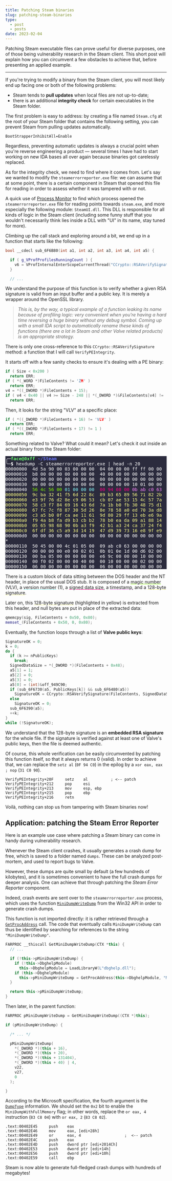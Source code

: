 ```yaml
---
title: Patching Steam binaries
slug: patching-steam-binaries
type:
  - post
  - posts
date: 2023-02-04
---
```


Patching Steam executable files can prove useful for diverse purposes, one of those being vulnerability research in the Steam client. This short post will explain how you can circumvent a few obstacles to achieve that, before presenting an applied example.

<!--more-->

---

If you're trying to modify a binary from the Steam client, you will most likely end up facing one or both of the following problems:

* Steam tends to **pull updates** when local files are not up-to-date;
* there is an additional **integrity check** for certain executables in the Steam folder.

The first problem is easy to address: by creating a file named `Steam.cfg` at the root of your Steam folder that contains the following setting,
you can prevent Steam from pulling updates automatically.

```
BootStrapperInhibitAll=Enable
```

Regardless, preventing automatic updates is always a crucial point when you're reverse engineering a product &mdash; several times I have had to start working on new IDA bases all over again because binaries got carelessly replaced.

As for the integrity check, we need to find where it comes from. Let's say we wanted to modify the `steamerrorreporter.exe` file: we can assume that at some point, there is a certain component in Steam that opened this file for reading in order to assess whether it was tampered with or not.

A quick use of [Process Monitor](https://learn.microsoft.com/en-us/sysinternals/downloads/procmon) to find which process opened the `steamerrorreporter.exe` file for reading points towards `steam.exe`, and more especially the following module: `SteamUI.dll`. This DLL is responsible for all kinds of logic in the Steam client (including some funny stuff that you wouldn't necessarily think lies inside a DLL with "UI" in its name, stay tuned for more).

Climbing up the call stack and exploring around a bit, we end up in a function that starts like the following:

```cpp
bool __cdecl sub_6F6B80(int a1, int a2, int a3, int a4, int a5) {

  if ( g_VProfProfilesRunningCount ) {
    v6 = VProfInternalEnterScopeCurrentThread("CCrypto::RSAVerifySignature");
  }

  // ...
```

We understand the purpose of this function is to verify whether a given RSA signature is valid from an input buffer and a public key. It is merely a wrapper around the OpenSSL library.

> *This is, by the way, a typical example of a function leaking its name because of profiling logic: very convenient when you're having a hard time reversing a huge binary without any debug symbol. Coming up with a small IDA script to automatically rename these kinds of functions (there are a lot in Steam and other Valve related products) is an appropriate strategy.*

There is only one cross-reference to this `CCrypto::RSAVerifySignature` method: a function that I will call `VerifyPEIntegrity`.

It starts off with a few sanity checks to ensure it's dealing with a PE binary:

```cpp
if ( Size < 0x200 )
  return ERR;
if ( *(_WORD *)FileContents != 'ZM' )
  return ERR;
v4 = *((_DWORD *)FileContents + 15);
if ( v4 < 0x40 || v4 >= Size - 248 || *(_DWORD *)&FileContents[v4] != 'EP' )
  return ERR;
```

Then, it looks for the string "VLV" at a specific place:

```cpp
if ( *((_DWORD *)FileContents + 16) != 'VLV' )
  return ERR;
if ( *((_DWORD *)FileContents + 17) != 1 )
  return ERR;
```

Something related to Valve? What could it mean? Let's check it out inside an actual binary from the Steam folder:

<pre style="background:rgba(20,20,40,0.9)">
<span style="color:#fff">╭─</span><b><span style="color:#67F86F">face@0xff</span></b><span style="color:#fff"> </span><b><span style="color:#6A76FB">~/Steam </span></b><span style="color:#fff">                                                                        </span>
<span style="color:#fff">╰─</span><b><span style="color:#fff">$</span></b><span style="color:#fff"> hexdump -C steamerrorreporter.exe | head -n 20</span>
<span style="color:#fff">00000000  4d 5a 90 00 03 00 00 00  04 00 00 00 ff ff 00 00  |MZ..............|                  </span>
<span style="color:#fff">00000010  b8 00 00 00 00 00 00 00  40 00 00 00 00 00 00 00  |........@.......|                  </span>
<span style="color:#fff">00000020  00 00 00 00 00 00 00 00  00 00 00 00 00 00 00 00  |................|                  </span>
<span style="color:#fff">00000030  00 00 00 00 00 00 00 00  00 00 00 00 10 01 00 00  |................|                  </span>
<span style="color:#fff">00000040  </span><span style="color:#8f0">56 4c 56 00</span> <span style="color:#8ff">01 00 00 00</span>  <span style="color:#f08">00 94 08 00</span> <span style="color:#f8f">0b ab c0 63</span>  <span style="color:#fff">|</span><span style="color:#8f0">VLV.</span><span style="color:#8ff">....</span><span style="color:#f08">....</span><span style="color:#f8f">...c</span><span style="color:#fff">|                  </span>
<span style="color:#ff8">00000050  9c ba 32 41 f5 6d 22 8c  89 b3 65 89 56 71 82 2b  |..2A.m"...e.Vq.+|                  </span>
<span style="color:#ff8">00000060  e3 9f 76 d2 8e c9 06 53  cb 07 ae 53 15 4c 57 7a  |..v....S...S.LWz|                  </span>
<span style="color:#ff8">00000070  58 c3 f7 84 69 16 43 6d  7a 1b b0 fb 30 48 75 d1  |X...i.Cmz...0Hu.|                  </span>
<span style="color:#ff8">00000080  67 fc 7c f8 87 30 5d 26  8e 78 58 a0 ed 70 3a d8  |g.|..0]&.xX..p:.|                  </span>
<span style="color:#ff8">00000090  c3 a5 b0 0f ca ae 11 61  9d 80 29 ff 13 eb e6 9a  |.......a..).....|                  </span>
<span style="color:#ff8">000000a0  f9 4a b8 fa d9 b3 cb b2  78 b0 ea da 09 a1 88 14  |.J......x.......|                  </span>
<span style="color:#ff8">000000b0  05 65 98 68 90 0b a3 f9  42 b1 a3 24 ca 37 24 f4  |.e.h....B..$.7$.|                  </span>
<span style="color:#ff8">000000c0  6f df 36 c5 a9 3d 14 19  47 d9 39 73 16 e8 9f e9  |o.6..=..G.9s....|                  </span>
<span style="color:#fff">000000d0  00 00 00 00 00 00 00 00  00 00 00 00 00 00 00 00  |................|                  </span>
<span style="color:#fff">*                                                                                               </span>
<span style="color:#fff">00000110  50 45 00 00 4c 01 05 00  09 ab c0 63 00 00 00 00  |PE..L......c....|                  </span>
<span style="color:#fff">00000120  00 00 00 00 e0 00 02 01  0b 01 0e 1d 00 d6 02 00  |................|                  </span>
<span style="color:#fff">00000130  00 ba 05 00 00 00 00 00  e6 9c 00 00 00 10 00 00  |................|                  </span>
<span style="color:#fff">00000140  00 f0 02 00 00 00 40 00  00 10 00 00 00 02 00 00  |......@.........|                  </span>
<span style="color:#fff">00000150  06 00 00 00 00 00 00 00  06 00 00 00 00 00 00 00  |................|  </span>
</pre>

There is a custom block of data sitting between the DOS header and the NT header, in place of the usual DOS stub. It is composed of a <span style="text-decoration:underline;text-decoration-color:#8f0">magic number</span> (VLV), a <span style="text-decoration:underline;text-decoration-color:#8ff">version number</span> (1), a <span style="text-decoration:underline;text-decoration-color:#f08">signed data size</span>, a <span style="text-decoration:underline;text-decoration-color:#f8f">timestamp</span>, and a <span style="text-decoration:underline;text-decoration-color:#ff8">128-byte signature</span>.

Later on, this <span style="text-decoration:underline;text-decoration-color:#ff8">128-byte signature</span> (highlighted in yellow) is extracted from this header, and null bytes are put in place of the extracted data:

```cpp
qmemcpy(sig, FileContents + 0x50, 0x80);
memset_(FileContents + 0x50, 0, 0x80);
```

Eventually, the function loops through a list of **Valve public keys**:

```cpp
SignatureOK = 0;
k = 0;
do {
  if (k >= nPublicKeys)
    break;
  SignedDataSize = *(_DWORD *)(FileContents + 0x48);
  a5[1] = 1;
  a5[2] = 0;
  a5[3] = 0;
  a5[0] = (int)&off_949C90;
  if (sub_6F6730(a5, PublicKeys[k]) && sub_6F6480(a5))
    SignatureOK = CCrypto::RSAVerifySignature(FileContents, SignedDataSize, sig, 128, a5);
  else
    SignatureOK = 0;
  sub_6F6390(a5);
  ++k;
}
while (!SignatureOK);
```

We understand that the 128-byte signature is an **embedded RSA signature** for the whole file. If the signature is verified against at least one of Valve's public keys, then the file is deemed authentic.

Of course, this whole verification can be easily circumvented by patching this function itself, so that it always returns 0 (valid). In order to achieve that, we can replace the `setz al` (`0F 94 C0`) in the epilog by a `xor eax, eax ; nop` (`31 C0 90`).

```
VerifyPEIntegrity+20F     setz    al          ; <-- patch
VerifyPEIntegrity+212     pop     esi
VerifyPEIntegrity+213     mov     esp, ebp
VerifyPEIntegrity+215     pop     ebp
VerifyPEIntegrity+216     retn
```

Voilà, nothing can stop us from tampering with Steam binaries now!


## Application: patching the Steam Error Reporter

Here is an example use case where patching a Steam binary can come in handy during vulnerability research.

Whenever the Steam client crashes, it usually generates a crash dump for free, which is saved to a folder named `dumps`. These can be analyzed post-mortem, and used to report bugs to Valve.

However, these dumps are quite small by default (a few hundreds of kilobytes), and it is sometimes convenient to have the full crash dumps for deeper analysis. One can achieve that through patching the *Steam Error Reporter* component.

Indeed, crash events are sent over to the `steamerrorreporter.exe` process, which uses the function [`MiniDumpWriteDump`](https://learn.microsoft.com/en-us/windows/win32/api/minidumpapiset/nf-minidumpapiset-minidumpwritedump) from the Win32 API in order to generate crash dumps.

This function is not imported directly: it is rather retrieved through a [`GetProcAddress`](https://learn.microsoft.com/en-us/windows/win32/api/libloaderapi/nf-libloaderapi-getprocaddress) call. The code that eventually calls `MiniDumpWriteDump` can thus be identified by searching for references to the string `"MiniDumpWriteDump"`.

```cpp
FARPROC __thiscall GetMiniDumpWriteDump(CTX *this) {
  // ...

  if (!this->pMiniDumpWriteDump) {
    if (!this->DbghelpModule)
      this->DbghelpModule = LoadLibraryW(L"dbghelp.dll");
    if (this->DbghelpModule)
      this->pMiniDumpWriteDump = GetProcAddress(this->DbghelpModule, "MiniDumpWriteDump");
  }

  return this->pMiniDumpWriteDump;
}
```

Then later, in the parent function:

```cpp
FARPROC pMiniDumpWriteDump = GetMiniDumpWriteDump((CTX *)this);

if (pMiniDumpWriteDump) {

  /* ... */

  pMiniDumpWriteDump(
    *(_DWORD *)(this + 16),
    *(_DWORD *)(this + 20),
    *(_DWORD *)(this + 131404),
    *(_DWORD *)(this + 40) | 4,
    v22,
    v27,
    0
  );

}
```

According to the Microsoft specification, the fourth argument is the [`DumpType`](https://learn.microsoft.com/en-us/windows/win32/api/minidumpapiset/ne-minidumpapiset-minidump_type) information. We should set the `0x2` bit to enable the `MiniDumpWithFullMemory` flag; in other words, replace the `or eax, 4` instruction (`83 C8 04`) with `or eax, 2` (`83 C8 02`).

```
.text:00402E45     push    eax
.text:00402E46     mov     eax, [edi+28h]
.text:00402E49     or      eax, 4                   ;  <-- patch
.text:00402E4C     push    eax
.text:00402E4D     push    dword ptr [edi+2014Ch]
.text:00402E53     push    dword ptr [edi+14h]
.text:00402E56     push    dword ptr [edi+10h]
.text:00402E59     call    ebp
```

Steam is now able to generate full-fledged crash dumps with hundreds of megabytes!
